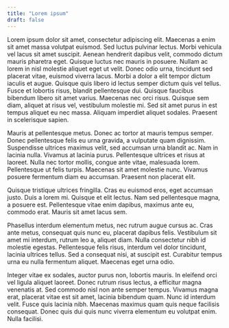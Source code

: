 ```yaml
---
title: "Lorem ipsum"
draft: false
---
```


Lorem ipsum dolor sit amet, consectetur adipiscing elit. Maecenas a enim sit amet massa volutpat euismod. Sed luctus pulvinar lectus. Morbi vehicula vel lacus sit amet suscipit. Aenean hendrerit dapibus velit, commodo dictum mauris pharetra eget. Quisque luctus nec mauris in posuere. Nullam ac lorem in nisl molestie aliquet eget ut velit. Donec odio urna, tincidunt sed placerat vitae, euismod viverra lacus. Morbi a dolor a elit tempor dictum iaculis et augue. Quisque quis libero id lectus semper dictum quis vel tellus. Fusce et lobortis risus, blandit pellentesque dui. Quisque faucibus bibendum libero sit amet varius. Maecenas nec orci risus. Quisque sem diam, aliquet at risus vel, vestibulum molestie mi. Sed sit amet purus in est tempus aliquet eu nec massa. Aliquam imperdiet aliquet sodales. Praesent in scelerisque sapien.

Mauris at pellentesque metus. Donec ac tortor at mauris tempus semper. Donec pellentesque felis eu urna gravida, a vulputate quam dignissim. Suspendisse ultrices maximus velit, sed accumsan urna blandit ac. Nam in lacinia nulla. Vivamus at lacinia purus. Pellentesque ultrices et risus at laoreet. Nulla nec tortor mollis, congue ante vitae, malesuada lorem. Pellentesque ut felis turpis. Maecenas sit amet molestie nunc. Vivamus posuere fermentum diam eu accumsan. Praesent non placerat elit.

Quisque tristique ultrices fringilla. Cras eu euismod eros, eget accumsan justo. Duis a lorem mi. Quisque et elit lectus. Nam sed pellentesque magna, a posuere est. Pellentesque vitae enim dapibus, maximus ante eu, commodo erat. Mauris sit amet lacus sem.

Phasellus interdum elementum metus, nec rutrum augue cursus ac. Cras ante metus, consequat quis nunc eu, placerat dapibus felis. Vestibulum sit amet mi interdum, rutrum leo a, aliquet diam. Nulla consectetur nibh id molestie egestas. Pellentesque felis risus, interdum vel dolor tincidunt, lacinia ultrices tellus. Sed a consequat nisi, at suscipit est. Curabitur tempus urna eu nulla fermentum aliquet. Maecenas eget urna odio.

Integer vitae ex sodales, auctor purus non, lobortis mauris. In eleifend orci vel ligula aliquet laoreet. Donec rutrum risus lectus, a efficitur magna venenatis at. Sed commodo nisl non ante semper tempus. Vivamus magna erat, placerat vitae est sit amet, lacinia bibendum quam. Nunc id interdum velit. Fusce quis lacinia nibh. Maecenas maximus quam quis neque facilisis consequat. Donec quis dui quis nunc viverra elementum eu volutpat enim. Nulla facilisi.
